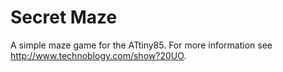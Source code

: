 # Secret Maze
A simple maze game for the ATtiny85.
For more information see http://www.technoblogy.com/show?20UO.
